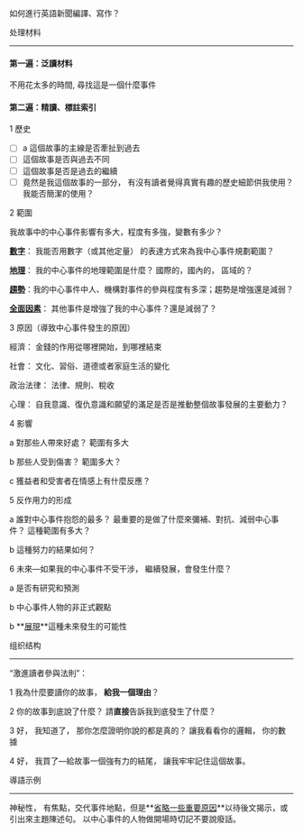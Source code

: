 如何進行英語新聞編譯、寫作？



处理材料

------

#### 第一遍：泛讀材料 

不用花太多的時間,  尋找這是一個什麼事件

#### 第二遍：精讀、標註索引

1 歷史

- [ ] a 這個故事的主線是否牽扯到過去
- [ ] 這個故事是否與過去不同
- [ ] 這個故事是否是過去的繼續
- [ ] 竟然是我這個故事的一部分， 有沒有讀者覺得真實有趣的歷史細節供我使用？ 我能否簡潔的使用？ 

2 範圍

我故事中的中心事件影響有多大，程度有多強，變數有多少？ 

<u>**數字**</u>： 我能否用數字（或其他定量） 的表達方式來為我中心事件規劃範圍？ 

**<u>地理</u>**： 我的中心事件的地理範圍是什麼？ 國際的，國內的， 區域的？

**<u>趨勢</u>**：我的中心事件中人、機構對事件的參與程度有多深；趨勢是增強還是減弱？

**<u>全面因素</u>**：  其他事件是增強了我的中心事件？還是減弱了？ 



3 原因（導致中心事件發生的原因）

經濟： 金錢的作用從哪裡開始，到哪裡結束

社會： 文化、習俗、道德或者家庭生活的變化

政治法律： 法律、規則、稅收

心理： 自我意識、復仇意識和願望的滿足是否是推動整個故事發展的主要動力？ 



4 影響

a 對那些人帶來好處？ 範圍有多大

b 那些人受到傷害？ 範圍多大？ 

c 獲益者和受害者在情感上有什麼反應？ 



5   反作用力的形成

a 誰對中心事件抱怨的最多？ 最重要的是做了什麼來彌補、對抗、減弱中心事件？ 這種範圍有多大？

b 這種努力的結果如何？



6 未來—如果我的中心事件不受干涉， 繼續發展，會發生什麼？

a 是否有研究和預測

b 中心事件人物的非正式觀點

b **<u>展現</u>**這種未來發生的可能性





组织结构

------

“激進讀者參與法則”：

1 我為什麼要讀你的故事， **給我一個理由**？

2 你的故事到底說了什麼？ 請**直接**告訴我到底發生了什麼？ 

3 好， 我知道了， 那你怎麼證明你說的都是真的？ 讓我看看你的邏輯， 你的數據

4 好， 我買了—給故事一個強有力的結尾， 讓我牢牢記住這個故事。 



導語示例

------

神秘性， 有焦點，交代事件地點，但是**<u>省略一些重要原因</u>**以待後文揭示，或引出來主題陳述句。  以中心事件的人物做開場時切記不要說廢話。 

